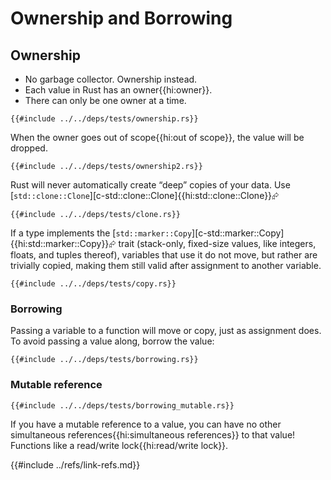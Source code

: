 # Ownership and Borrowing

## Ownership

- No garbage collector. Ownership instead.
- Each value in Rust has an owner{{hi:owner}}.
- There can only be one owner at a time.

```rust,editable
{{#include ../../deps/tests/ownership.rs}}
```

When the owner goes out of scope{{hi:out of scope}}, the value will be dropped.

```rust,editable
{{#include ../../deps/tests/ownership2.rs}}
```

Rust will never automatically create “deep” copies of your data. Use [`std::clone::Clone`][c-std::clone::Clone]{{hi:std::clone::Clone}}⮳

```rust,editable
{{#include ../../deps/tests/clone.rs}}
```

If a type implements the [`std::marker::Copy`][c-std::marker::Copy]{{hi:std::marker::Copy}}⮳ trait (stack-only, fixed-size values, like integers, floats, and tuples thereof), variables that use it do not move, but rather are trivially copied, making them still valid after assignment to another variable.

```rust,editable
{{#include ../../deps/tests/copy.rs}}
```

### Borrowing

Passing a variable to a function will move or copy, just as assignment does. To avoid passing a value along, borrow the value:

```rust,editable
{{#include ../../deps/tests/borrowing.rs}}
```

### Mutable reference

```rust,editable
{{#include ../../deps/tests/borrowing_mutable.rs}}
```

If you have a mutable reference to a value, you can have no other simultaneous references{{hi:simultaneous references}} to that value! Functions like a read/write lock{{hi:read/write lock}}.

{{#include ../refs/link-refs.md}}
